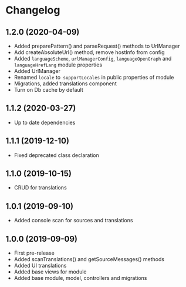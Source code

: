 Changelog
=========

## 1.2.0 (2020-04-09)
 * Added preparePattern() and parseRequest() methods to UrlManager
 * Add createAbsoluteUrl() method, remove hostInfo from config
 * Added `languageScheme`, `urlManagerConfig`, `languageOpenGraph` and `languageHrefLang` module properties
 * Added UrlManager
 * Renamed `locale` to` supportLocales` in public properties of module
 * Migrations, added translations component
 * Turn on Db cache by default

## 1.1.2 (2020-03-27)
 * Up to date dependencies
 
## 1.1.1 (2019-12-10)
 * Fixed deprecated class declaration

## 1.1.0 (2019-10-15)
 * CRUD for translations
 
## 1.0.1 (2019-09-10)
 * Added console scan for sources and translations
 
## 1.0.0 (2019-09-09)
 * First pre-release
 * Added scanTranslations() and getSourceMessages() methods
 * Added UI translations
 * Added base views for module
 * Added base module, model, controllers and migrations


